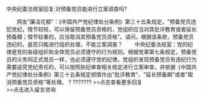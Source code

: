 中央纪委法规室回复:对预备党员能进行立案调查吗?










　　网友"廉洁花都"：《中国共产党纪律处分条例》第三十五条规定，"预备党员违犯党纪，情节较轻，可以保留预备党员资格的，党组织应当对其批评教育或者延长预备期；情节较重的，应当取消其预备党员资格"。请问，根据该条款，预备党员违纪的，是否只能进行组织处理，不能立案调查？
　　中央纪委法规室：党的纪律是党的各级组织和全体党员必须遵守的行为规则。根据党章第七条规定，预备党员的义务同正式党员一样，也必须遵守党的纪律。党组织发现预备党员有违纪行为需要追究党纪责任的，可以按照执纪审查相关规定进行立案审查，并依据《中国共产党纪律处分条例》第三十五条规定视情作出"批评教育"、"延长预备期"或者"取消预备党员资格"等处理。
? ???????
\>\>点击查看更多回复　　　　　　　　　　　　　　　\>\>点击进入留言咨询
